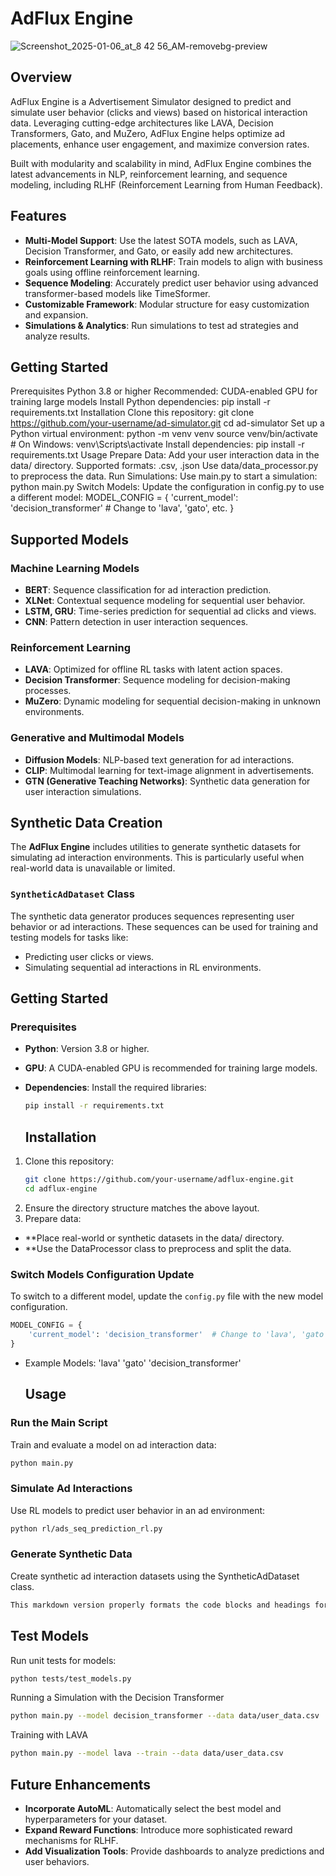 # AdFlux Engine

![Screenshot_2025-01-06_at_8 42 56_AM-removebg-preview](https://github.com/user-attachments/assets/c7ecef31-f692-4a0b-9bea-d79ca6c696ea)


## Overview
AdFlux Engine is a Advertisement Simulator designed to predict and simulate user behavior (clicks and views) based on historical interaction data. Leveraging cutting-edge architectures like LAVA, Decision Transformers, Gato, and MuZero, AdFlux Engine helps optimize ad placements, enhance user engagement, and maximize conversion rates.

Built with modularity and scalability in mind, AdFlux Engine combines the latest advancements in NLP, reinforcement learning, and sequence modeling, including RLHF (Reinforcement Learning from Human Feedback).

## Features

- **Multi-Model Support**: Use the latest SOTA models, such as LAVA, Decision Transformer, and Gato, or easily add new architectures.
- **Reinforcement Learning with RLHF**: Train models to align with business goals using offline reinforcement learning.
- **Sequence Modeling**: Accurately predict user behavior using advanced transformer-based models like TimeSformer.
- **Customizable Framework**: Modular structure for easy customization and expansion.
- **Simulations & Analytics**: Run simulations to test ad strategies and analyze results.

## Getting Started

Prerequisites
Python 3.8 or higher
Recommended: CUDA-enabled GPU for training large models
Install Python dependencies:
pip install -r requirements.txt
Installation
Clone this repository:
git clone https://github.com/your-username/ad-simulator.git
cd ad-simulator
Set up a Python virtual environment:
python -m venv venv
source venv/bin/activate  # On Windows: venv\Scripts\activate
Install dependencies:
pip install -r requirements.txt
Usage
Prepare Data: Add your user interaction data in the data/ directory.
Supported formats: .csv, .json
Use data/data_processor.py to preprocess the data.
Run Simulations:
Use main.py to start a simulation:
python main.py
Switch Models:
Update the configuration in config.py to use a different model:
MODEL_CONFIG = {
    'current_model': 'decision_transformer'  # Change to 'lava', 'gato', etc.
}

## Supported Models

### Machine Learning Models
- **BERT**: Sequence classification for ad interaction prediction.
- **XLNet**: Contextual sequence modeling for sequential user behavior.
- **LSTM, GRU**: Time-series prediction for sequential ad clicks and views.
- **CNN**: Pattern detection in user interaction sequences.

### Reinforcement Learning
- **LAVA**: Optimized for offline RL tasks with latent action spaces.
- **Decision Transformer**: Sequence modeling for decision-making processes.
- **MuZero**: Dynamic modeling for sequential decision-making in unknown environments.

### Generative and Multimodal Models
- **Diffusion Models**: NLP-based text generation for ad interactions.
- **CLIP**: Multimodal learning for text-image alignment in advertisements.
- **GTN (Generative Teaching Networks)**: Synthetic data generation for user interaction simulations.


## Synthetic Data Creation

The **AdFlux Engine** includes utilities to generate synthetic datasets for simulating ad interaction environments. This is particularly useful when real-world data is unavailable or limited.

### `SyntheticAdDataset` Class

The synthetic data generator produces sequences representing user behavior or ad interactions. These sequences can be used for training and testing models for tasks like:

- Predicting user clicks or views.
- Simulating sequential ad interactions in RL environments.


## Getting Started

### Prerequisites
- **Python**: Version 3.8 or higher.
- **GPU**: A CUDA-enabled GPU is recommended for training large models.
- **Dependencies**: Install the required libraries:
  ```bash
  pip install -r requirements.txt
  ```

  ## Installation

1. Clone this repository:
   ```bash
   git clone https://github.com/your-username/adflux-engine.git
   cd adflux-engine
   ```
2. Ensure the directory structure matches the above layout.
3. Prepare data:
- **Place real-world or synthetic datasets in the data/ directory.
- **Use the DataProcessor class to preprocess and split the data.


### Switch Models Configuration Update

To switch to a different model, update the `config.py` file with the new model configuration.
```python
MODEL_CONFIG = {
    'current_model': 'decision_transformer'  # Change to 'lava', 'gato', etc.
}
```

- Example Models:
'lava'
'gato'
'decision_transformer'


  ## Usage

### Run the Main Script

Train and evaluate a model on ad interaction data:

```bash
python main.py
```


### Simulate Ad Interactions

Use RL models to predict user behavior in an ad environment:
```bash
python rl/ads_seq_prediction_rl.py
```

### Generate Synthetic Data

Create synthetic ad interaction datasets using the SyntheticAdDataset class.
```bash
This markdown version properly formats the code blocks and headings for your `.md` file.
```


## Test Models

Run unit tests for models:

```bash
python tests/test_models.py
```

Running a Simulation with the Decision Transformer
```bash
python main.py --model decision_transformer --data data/user_data.csv
```
Training with LAVA
```bash
python main.py --model lava --train --data data/user_data.csv
```

## Future Enhancements

- **Incorporate AutoML**: Automatically select the best model and hyperparameters for your dataset.
- **Expand Reward Functions**: Introduce more sophisticated reward mechanisms for RLHF.
- **Add Visualization Tools**: Provide dashboards to analyze predictions and user behaviors.


